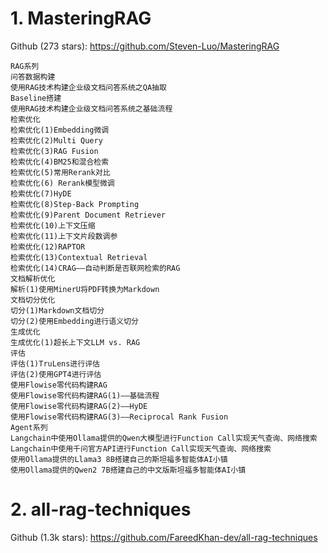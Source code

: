 # 1. MasteringRAG
Github (273 stars): https://github.com/Steven-Luo/MasteringRAG

```text
RAG系列
问答数据构建
使用RAG技术构建企业级文档问答系统之QA抽取
Baseline搭建
使用RAG技术构建企业级文档问答系统之基础流程
检索优化
检索优化(1)Embedding微调
检索优化(2)Multi Query
检索优化(3)RAG Fusion
检索优化(4)BM25和混合检索
检索优化(5)常用Rerank对比
检索优化(6) Rerank模型微调
检索优化(7)HyDE
检索优化(8)Step-Back Prompting
检索优化(9)Parent Document Retriever
检索优化(10)上下文压缩
检索优化(11)上下文片段数调参
检索优化(12)RAPTOR
检索优化(13)Contextual Retrieval
检索优化(14)CRAG——自动判断是否联网检索的RAG
文档解析优化
解析(1)使用MinerU将PDF转换为Markdown
文档切分优化
切分(1)Markdown文档切分
切分(2)使用Embedding进行语义切分
生成优化
生成优化(1)超长上下文LLM vs. RAG
评估
评估(1)TruLens进行评估
评估(2)使用GPT4进行评估
使用Flowise零代码构建RAG
使用Flowise零代码构建RAG(1)——基础流程
使用Flowise零代码构建RAG(2)——HyDE
使用Flowise零代码构建RAG(3)——Reciprocal Rank Fusion
Agent系列
Langchain中使用Ollama提供的Qwen大模型进行Function Call实现天气查询、网络搜索
Langchain中使用千问官方API进行Function Call实现天气查询、网络搜索
使用Ollama提供的Llama3 8B搭建自己的斯坦福多智能体AI小镇
使用Ollama提供的Qwen2 7B搭建自己的中文版斯坦福多智能体AI小镇
```

# 2. all-rag-techniques

Github (1.3k stars): https://github.com/FareedKhan-dev/all-rag-techniques
